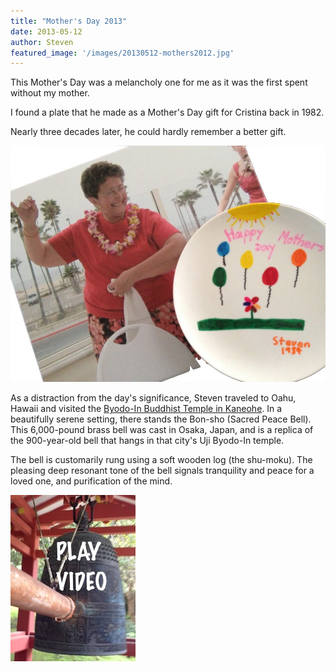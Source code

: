 ```yaml
---
title: "Mother's Day 2013"
date: 2013-05-12
author: Steven
featured_image: '/images/20130512-mothers2012.jpg'
---
```


This Mother's Day was a melancholy one for me as it was the first spent without my mother.

I found a plate that he made as a Mother's Day gift for Cristina back in 1982. 

Nearly three decades later, he could hardly remember a better gift.


![](/images/20130512-mothers2012.jpg)

As a distraction from the day's significance, Steven traveled to Oahu, Hawaii and visited the [Byodo-In Buddhist Temple in Kaneohe](https://en.wikipedia.org/wiki/Byodo-In_Temple). In a beautifully serene setting, there stands the Bon-sho (Sacred Peace Bell). This 6,000-pound brass bell was cast in Osaka, Japan, and is a replica of the 900-year-old bell that hangs in that city's Uji Byodo-In temple.

The bell is customarily rung using a soft wooden log (the shu-moku). The pleasing deep resonant tone of the bell signals tranquility and peace for a loved one, and purification of the mind.

[![](/images/20130512-bon-sho.jpg)](/images/20130512-bon-sho.mov)